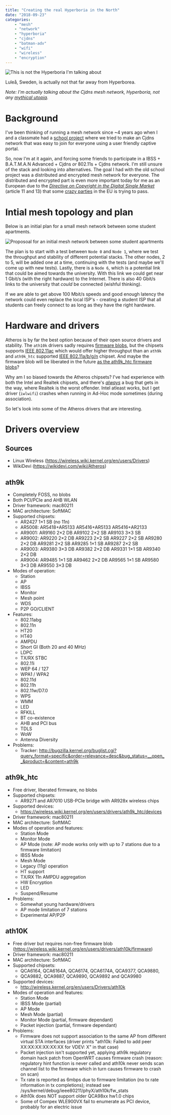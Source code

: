 ```yaml
---
title: "Creating the real Hyperboria in the North"
date: "2018-09-23"
categories:
    - "mesh"
    - "network"
    - "hyperboria"
    - "cjdns"
    - "batman-adv"
    - "wifi"
    - "wireless"
    - "encryption"
---
```


![This is not the Hyperboria I'm talking about](hyperboria-map-with-me-v3.png)

Luleå, Sweden, is actually not that far away from Hyperborea.

_Note: I'm actually talking about the Cjdns mesh network, Hyperboria, not any
[mythical utopia][0]._

Background
==========

I've been thinking of running a mesh network since ~4 years ago when I and a
classmate had a [school project][1] where we tried to make an Cjdns network that
was easy to join for everyone using a user friendly captive portal.

So, now I'm at it again, and forcing some friends to participate in a
IBSS + B.A.T.M.A.N Advanced + Cjdns _or_ 802.11s + Cjdns network.
I'm still unsure of the stack and looking into alternatives.
The goal I had with the old school project was a distributed and encrypted mesh
network for everyone.
The distributed and encrypted part is even more important today for me as an
European due to the [_Directive on Copyright in the Digital Single Market_][2]
(article 11 and 13) that some [crazy parties][8] in the EU is trying to pass.

Intial mesh topology and plan
=============================
Below is an initial plan for a small mesh network between some student
apartments.

![Proposoal for an initial mesh network between some student apartments](initial-mesh-network-topology.jpg)

The plan is to start with a test between `Node 0` and `Node 1`, where we test
the throughput and stability of different potential stacks. The other nodes, 2
to 5, will be added one at a time, continuing with the tests (and maybe we'll
come up with new tests). Lastly, there is a `Node 6`, which is a potential link
that could be aimed towards the university. With this link we could get near 1
Gbit/s (with the right hardware) to the Internet. There is also 40 Gbit/s links
to the university that _could_ be connected (wishful thinking).

If we are able to get above 100 Mbit/s speeds and good enough latency the
network could even replace the local ISP's - creating a student ISP that all
students can freely connect to as long as they have the right hardware.

Hardware and drivers
====================
Atheros is by far the best option because of their open source drivers and
stability. The `ath10k` drivers sadly requires [firmware blobs][2], but the
chipsets supports [IEEE 802.11ac][4] which would offer higher throughput than an
`ath9k` and `ath9k_htc` supported [IEEE 802.11a/b/g/n][5] chipset. And maybe the
firmware blob will be liberated in the future [as the ath9k_htc firmware blobs][6]?

Why am I so biased towards the Atheros chipsets? I've had experience with both
the Intel and Realtek chipsets, and there's [_always_][7] a bug that gets in the
way, where Realtek is the worst offender. Intel atleast works, but I get driver
(`iwlwifi`) crashes when running in Ad-Hoc mode sometimes (during association).

[0]: https://en.wikipedia.org/wiki/Hyperborea (Wikipedia: Hyperborea)
[1]: https://github.com/Meshleholm (School project)
[2]: https://en.wikipedia.org/wiki/Directive_on_Copyright_in_the_Digital_Single_Market (Directive on Copyright in the Digital Single Market)
[3]: https://wireless.wiki.kernel.org/en/users/drivers/ath10k/firmware (Atheros ath10k firmware blobs)
[4]: https://en.wikipedia.org/wiki/IEEE_802.11ac (IEEE 802.11ac standard)
[5]: https://en.wikipedia.org/wiki/IEEE_802.11 (IEEE 802.11 standard collection)
[6]: https://wireless.wiki.kernel.org/en/developers/gsoc/2012/ath9k_htc_open_firmware (Linux Wireless: ath9k_htc)
[7]: https://github.com/lwfinger/rtl8188eu/issues/4 (GitHub.com/lwfinger/rtl8188eu: ad-hoc mode issue)
[8]: https://juliareda.eu/2018/09/ep-endorses-upload-filters/ (Julia Reda: European Parliament endorses upload filters and "link tax")

So let's look into some of the Atheros drivers that are interesting.

Drivers overview
================
## Sources
 * Linux Wireless (https://wireless.wiki.kernel.org/en/users/Drivers)
 * WikiDevi (https://wikidevi.com/wiki/Atheros)

## ath9k
 * Completely FOSS, no blobs
 * Both PCI/PCIe and AHB WLAN
 * Driver framework: mac80211
 * MAC architecture: SoftMAC
 * Supported chipsets:
    - AR2427 1×1 SB (no 11n)
    - AR5008:
	AR5418+AR5133
	AR5416+AR5133
	AR5416+AR2133
    - AR9001:
	AR9160 2×2 DB
	AR9102 2×2 SB
	AR9103 3×3 SB
    - AR9002:
	AR9220 2×2 DB
	AR9223 2×2 SB
	AR9227 2×2 SB
	AR9280 2×2 DB
	AR9281 2×2 SB
	AR9285 1×1 SB
	AR9287 2×2 SB
    - AR9003:
	AR9380 3×3 DB
	AR9382 2×2 DB
	AR9331 1×1 SB
	AR9340 2×2 DB
    - AR9004:
	AR9485 1×1 SB
	AR9462 2×2 DB
	AR9565 1×1 SB
	AR9580 3×3 DB
	AR9550 3×3 DB
 * Modes of operation:
    - Station
    - AP
    - IBSS
    - Monitor
    - Mesh point
    - WDS
    - P2P GO/CLIENT
 * Features:
    - 802.11abg
    - 802.11n
    - HT20
    - HT40
    - AMPDU
    - Short GI (Both 20 and 40 MHz)
    - LDPC
    - TX/RX STBC
    - 802.11i
    - WEP 64 / 127
    - WPA1 / WPA2
    - 802.11d
    - 802.11h
    - 802.11w/D7.0
    - WPS
    - WMM
    - LED
    - RFKILL
    - BT co-existence
    - AHB and PCI bus
    - TDLS
    - WoW
    - Antenna Diversity
 * Problems:
    - Tracker: http://bugzilla.kernel.org/buglist.cgi?query_format=specific&order=relevance+desc&bug_status=__open__&product=&content=ath9k

## ath9k_htc
 * Free driver, liberated firmware, no blobs
 * Supported chipsets:
	- AR9271 and AR7010 USB-PCIe bridge with AR928x wireless chips
 * Supported devices:
	- https://wireless.wiki.kernel.org/en/users/drivers/ath9k_htc/devices
 * Driver framework: mac80211
 * MAC architecture: SoftMAC
 * Modes of operation and features:
	- Station Mode
	- Monitor Mode
	- AP Mode (note: AP mode works only with up to 7 stations due to a firmware limitation)
	- IBSS Mode
	- Mesh Mode
	- Legacy (11g) operation
	- HT support
	- TX/RX 11n AMPDU aggregation
	- HW Encryption
	- LED
	- Suspend/Resume
 * Problems:
	- Somewhat young hardware/drivers
	- AP mode limitation of 7 stations
	- Experimental AP/P2P

## ath10K
 * Free driver but requires non-free firmware blob
   (https://wireless.wiki.kernel.org/en/users/drivers/ath10k/firmware)
 * Driver framework: mac80211
 * MAC architecture: SoftMAC
 * Supported chipsets:
	- QCA6164, QCA6164A, QCA6174, QCA6174A, QCA9377, QCA9880,
	- QCA9882, QCA9887, QCA9890, QCA9892 and QCA9980
 * Supported devices:
	- http://wireless.kernel.org/en/users/Drivers/ath10k
 * Modes of operation and features:
	- Station Mode
	- IBSS Mode (partial)
	- AP Mode
	- Mesh Mode (partial)
	- Monitor Mode (partial, firmware dependant)
	- Packet injection (partial, firmware dependant)
 * Problems:
	- Firmware does not support association to the same AP from different virtual STA interfaces (driver prints "ath10k: Failed to add peer XX:XX:XX:XX:XX:XX for VDEV: X" in that case)
	- Packet injection isn't supported yet, applying ath9k regulatory domain hack patch from OpenWRT causes firmware crash (reason: regulatory hint function is never called and ath10k never sends scan channel list to the firmware which in turn causes firmware to crash on scan)
	- Tx rate is reported as 6mbps due to firmware limitation (no tx rate information in tx completions); instead see /sys/kernel/debug/ieee80211/phyX/ath10k/fw_stats
	- Ath10k does NOT support older QCA98xx hw1.0 chips
	- Some of Compex WLE900VX fail to enumerate as PCI device, probably for an electric issue

